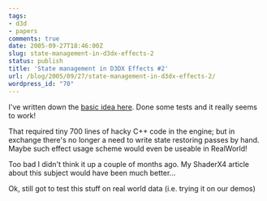 ```yaml
---
tags:
- d3d
- papers
comments: true
date: 2005-09-27T18:46:00Z
slug: state-management-in-d3dx-effects-2
status: publish
title: 'State management in D3DX Effects #2'
url: /blog/2005/09/27/state-management-in-d3dx-effects-2/
wordpress_id: "70"
---
```


I've written down the [basic idea here](/blog/2005/09/24/state-management-in-d3dx-effects). Done some tests and it really seems to work!

That required tiny 700 lines of hacky C++ code in the engine; but in exchange there's no longer a need to write state restoring passes by hand. Maybe such effect usage scheme would even be useable in RealWorld!

Too bad I didn't think it up a couple of months ago. My ShaderX4 article about this subject would have been much better...

Ok, still got to test this stuff on real world data (i.e. trying it on our demos)
